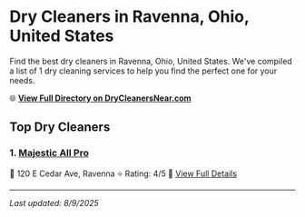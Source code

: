 # Dry Cleaners in Ravenna, Ohio, United States

Find the best dry cleaners in Ravenna, Ohio, United States. We've compiled a list of 1 dry cleaning services to help you find the perfect one for your needs.

🌐 **[View Full Directory on DryCleanersNear.com](https://drycleanersnear.com/city/US/Ohio/Ravenna)**

## Top Dry Cleaners

### 1. [Majestic All Pro](https://drycleanersnear.com/dryCleaner/6875b62e9b5c02c2ea277be2/majestic-all-pro)
📍 120 E Cedar Ave, Ravenna
⭐ Rating: 4/5
🔗 [View Full Details](https://drycleanersnear.com/dryCleaner/6875b62e9b5c02c2ea277be2/majestic-all-pro)


---

*Last updated: 8/9/2025*
